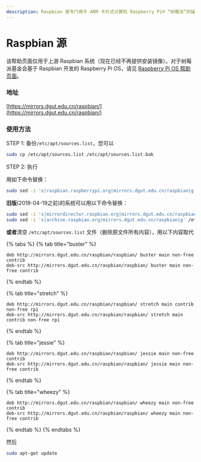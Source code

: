 ```yaml
---
description: Raspbian 是专门用于 ARM 卡片式计算机 Raspberry Pi® “树莓派”的操作系统。
---
```


# Raspbian 源

该帮助页面仅用于上游 Raspbian 系统（现在已经不再提供安装镜像）。对于树莓派基金会基于 Raspbian 开发的 Raspberry Pi OS，请见 [Raspberry Pi OS 帮助页面](raspberrypi.md#armhf-版本)。

### 地址

[https://mirrors.dgut.edu.cn/raspbian/](https://mirrors.dgut.edu.cn/raspbian/)

### 使用方法

STEP 1: 备份`/etc/apt/sources.list`，您可以

```bash
sudo cp /etc/apt/sources.list /etc/apt/sources.list.bak
```

STEP 2: 执行

用如下命令替换：

```bash
sudo sed -i 's|raspbian.raspberrypi.org|mirrors.dgut.edu.cn/raspbian|g' /etc/apt/sources.list
```

**旧版**\(2018-04-19之前\)的系统可以用以下命令替换：

```bash
sudo sed -i 's|mirrordirector.raspbian.org|mirrors.dgut.edu.cn/raspbian|g' /etc/apt/sources.list
sudo sed -i 's|archive.raspbian.org|mirrors.dgut.edu.cn/raspbian|g' /etc/apt/sources.list
```

**或者**清空 `/etc/apt/sources.list` 文件（删除原文件所有内容），用以下内容取代

{% tabs %}
{% tab title="buster" %}
```text
deb http://mirrors.dgut.edu.cn/raspbian/raspbian/ buster main non-free contrib
deb-src http://mirrors.dgut.edu.cn/raspbian/raspbian/ buster main non-free contrib
```
{% endtab %}

{% tab title="stretch" %}
```text
deb http://mirrors.dgut.edu.cn/raspbian/raspbian/ stretch main contrib non-free rpi
deb-src http://mirrors.dgut.edu.cn/raspbian/raspbian/ stretch main contrib non-free rpi
```
{% endtab %}

{% tab title="jessie" %}
```text
deb http://mirrors.dgut.edu.cn/raspbian/raspbian/ jessie main non-free contrib
deb-src http://mirrors.dgut.edu.cn/raspbian/raspbian/ jessie main non-free contrib
```
{% endtab %}

{% tab title="wheezy" %}
```text
deb http://mirrors.dgut.edu.cn/raspbian/raspbian/ wheezy main non-free contrib
deb-src http://mirrors.dgut.edu.cn/raspbian/raspbian/ wheezy main non-free contrib
```
{% endtab %}
{% endtabs %}

然后

```bash
sudo apt-get update
```





